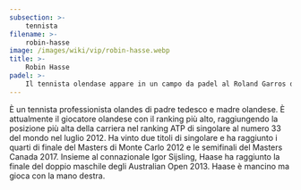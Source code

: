 ```yaml
---
subsection: >-
    tennista
filename: >-
    robin-hasse
image: /images/wiki/vip/robin-hasse.webp
title: >-
    Robin Hasse
padel: >-
    Il tennista olendase appare in un campo da padel al Roland Garros del 2015, ed ha una forte passione per questo sport.
---
```

È un tennista professionista olandes di padre tedesco e madre olandese. È attualmente il giocatore olandese con il ranking più alto, raggiungendo la posizione più alta della carriera nel ranking ATP di singolare al numero 33 del mondo nel luglio 2012. Ha vinto due titoli di singolare e ha raggiunto i quarti di finale del Masters di Monte Carlo 2012 e le semifinali del Masters Canada 2017. Insieme al connazionale Igor Sijsling, Haase ha raggiunto la finale del doppio maschile degli Australian Open 2013. Haase è mancino ma gioca con la mano destra.